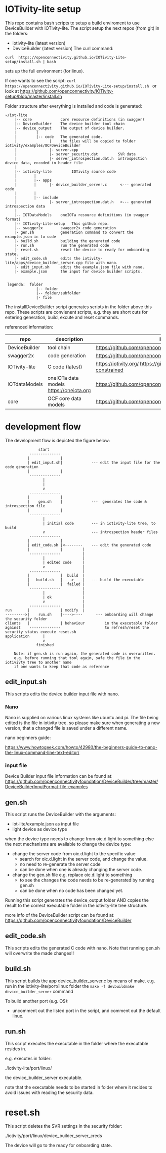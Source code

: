 # IOTivity-lite setup

This repo contains bash scripts to setup a build enviroment to use DeviceBuilder with IOTivity-lite.
The script setup the next repos (from git) in the folders:
- iotivity-lite (latest version)
- DeviceBuilder (latest version)
The curl command:

```curl  https://openconnectivity.github.io/IOTivity-Lite-setup/install.sh | bash```

sets up the full environment (for linux).

If one wants to see the script:
```curl  https://openconnectivity.github.io/IOTivity-Lite-setup/install.sh ``` or look at
https://github.com/openconnectivity/IOTivity-setup/blob/master/install.sh


Folder structure after everything is installed and code is generated:
    
    ~/iot-lite        
        |-- core             core resource definitions (in swagger) 
        |-- DeviceBuilder    The device builder tool chain
        |-- device_output    The output of device builder.
        |         |
        |         |-- code   The generated code.
        |               |    the files will be copied to folder iotivity/examples/OCFDeviceBuilder
        |               |- server.cpp
        |               |- server_security.dat         SVR data
        |               |- server_introspection.dat.h  introspection device data, encoded in header file
        |
        |-- iotivity-lite         IOTivity source code
        |        | 
        |        |-- apps
        |        |      |- device_builder_server.c      <--- generated code
        |        |
        |        |-- include
        |               |- server_introspection.dat.h   <--- generated introspection data
        |                   
        |-- IOTDataModels    oneIOTa resource definitions (in swagger format)
        |-- IOTivity-Lite-setup   This github repo.
        |-- swagger2x        swagger2x code generation
        |- gen.sh            generation command to convert the example.json in to code
        |- build.sh          building the generated code
        |- run.sh            run the generated code
        |- reset.sh          reset the device to ready for onboarding state.
        |- edit_code.sh      edits the iotivity-lite/apps/device_builder_server.cpp file with nano.
        |- edit_input.sh     edits the example.json file with nano.
        |- example.json      the input for device builder scripts.
            
            
     legenda:  folder
                  |-- folder
                  |-- folder/subfolder
                  |- file

        
        
The installDeviceBuilder script generates scripts in the folder above this repo.
These scripts are convienent scripts, e.g. they are short cuts for entering generation, build, excute and reset commands.


referenced information:

| repo  |  description | location |
| ----- | ----- | -------|
| DeviceBuilder |  tool chain  | https://github.com/openconnectivityfoundation/DeviceBuilder |
| swagger2x |  code generation  | https://github.com/openconnectivityfoundation/swagger2x |
| IOTivity-lite     |  C code (latest)     | https://iotivity.org/ https://github.com/iotivity/iotivity-constrained |
| IOTdataModels  |  oneIOTa data models https://oneiota.org  |https://github.com/openconnectivityfoundation/IoTDataModels |
| core          |  OCF core data models  | https://github.com/openconnectivityfoundation/core |
    
    
# development flow  

The development flow is depicted the figure below:

                   start
               --------------                  
              |              |     
              | edit_input.sh|             --- edit the input file for the code generation
              |              |        
               -------------- 
                     |
                     |       
                     v
               --------------
              |              |
              |    gen.sh    |             ---  generates the code & introspection file
              |              |
               --------------
                     |
                     | initial code        --- in iotivity-lite tree, to build
                     v                     --- introspection header files
               --------------                  
              |              |     
              | edit_code.sh |<--------    --- edit the generated code
              |              |         |
               --------------          |
                     |                 |
                     | edited code     |
                     v                 |
               --------------          |
              |              |  build  |
              |   build.sh   |---->----|   --- build the executable
              |              |  failed |
               --------------          |
                     |                 |
                     | ok              |
                     v                 |
               --------------          |
    run       |              | modify  |
    --------->|    run.sh    |---->----      --- onboarding will change the security folder 
    clients   |              | behaviour         in the executable folder
    against    --------------                    to refresh/reset the security status execute reset.sh
    application      |
                     v
                  finished
                 
        Note: if gen.sh is run again, the generated code is overwritten.
        e.g. before running that tool again, safe the file in the iotivivty tree to another name 
        if one wants to keep that code as reference

    

## edit_input.sh
This scripts edits the device builder input file with nano.

### Nano
Nano is supplied on various linux systems like ubuntu and pi.
The file being edited is the file in iotivity tree.
so please make sure when generating a new version, that a changed file is saved under a different name.

nano beginners guide:

https://www.howtogeek.com/howto/42980/the-beginners-guide-to-nano-the-linux-command-line-text-editor/

### input file
Device Builder input file information can be found at:
https://github.com/openconnectivityfoundation/DeviceBuilder/tree/master/DeviceBuilderInputFormat-file-examples

    
## gen.sh
This script runs the DeviceBuilder with the arguments:
- iot-lite/example.json as input file
- light device as device type

when the device type needs to change from oic.d.light to something else
the next mechanisms are available to change the device type:
- change the server code from oic.d.light to the specific value
	- search for oic.d.light in the server code, and change the value.
	- no need to re-generate the server code
	- can be done when one is already changing the server code.
- change the gen.sh file e.g. replace oic.d.light to something
	- to see the changes the code needs to be re-generated by running gen.sh
	- can be done when no code has been changed yet.


Running this script generates the device_output folder AND copies the result to the correct executable folder in the iotivity-lite tree structure.

more info of the DeviceBuilder script can be found at:
https://github.com/openconnectivityfoundation/DeviceBuilder


## edit_code.sh
This scripts edits the generated C code with nano.
Note that running gen.sh will overwrite the made changes!!

## build.sh
This script builds the app device_builder_server.c by means of make.
e.g. run in the iotivity-lite/port/linux folder the ```make -f devbuildmake device_builder_server``` command

To build another port (e.g. OS):
- uncomment out the listed port in the script, and comment out the default linux.

## run.sh
This script executes the executable in the folder where the executable resides in.

e.g. executes in folder:

./iotivity-lite/port/linux/

the device_builder_server executable.

note that the executable needs to be started in folder where it recides to avoid issues with reading the security data.


# reset.sh
This script deletes the SVR settings in the security folder:

./iotivity/port/linux/device_builder_server_creds

The device will go to the ready for onboarding state.


